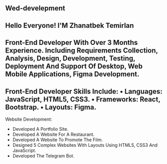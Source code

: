 Wed-develepment
------------------------
Hello Everyone!
I'M Zhanatbek Temirlan
------------------------
Front-End Developer With Over 3 Months Experience. Including Requirements Collection, Analysis, Design, Development, Testing, Deployment And Support Of Desktop, Web Mobile Applications, Figma Development.
-----------------------------------------------
Front-End Developer Skills Include:
• Languages: JavaScript, HTML5, CSS3.
• Frameworks: React, Bootstrap.
• Layouts: Figma.
-----------------------------------------------
Website Development:
- Developed A Portfolio Site.
- Developed A Website For A Restaurant.
- Developed A Website To Promote The Film.
- Designed 5 Complex Websites With Layouts Using HTML5, CSS3 And JavaScript.
- Developed The Telegram Bot.
